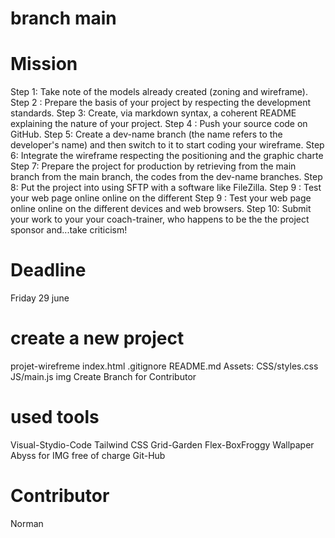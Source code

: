 # branch main

# Mission

Step 1: Take note of the models already created (zoning and wireframe).
Step 2 : Prepare the basis of your project by respecting the development standards.
Step 3: Create, via markdown syntax, a coherent README explaining the nature of your project.
Step 4 : Push your source code on GitHub.
Step 5: Create a dev-name branch (the name refers to the developer's name) and then switch to it to start coding your wireframe.
Step 6: Integrate the wireframe respecting the positioning and the graphic charte
Step 7: Prepare the project for production by retrieving from the main branch from the main branch, the codes from the dev-name branches.
Step 8: Put the project into using SFTP with a software like FileZilla.
Step 9 : Test your web page online online on the different
Step 9 : Test your web page online online on the different devices and web browsers.
Step 10: Submit your work to your your coach-trainer, who happens to be the the project sponsor and...take criticism!

# Deadline

Friday 29 june

# create a new project

projet-wirefreme
index.html
.gitignore
README.md
Assets:
CSS/styles.css
JS/main.js
img
Create Branch for Contributor

# used tools

Visual-Stydio-Code
Tailwind CSS
Grid-Garden
Flex-BoxFroggy
Wallpaper Abyss for IMG free of charge
Git-Hub

# Contributor

Norman
